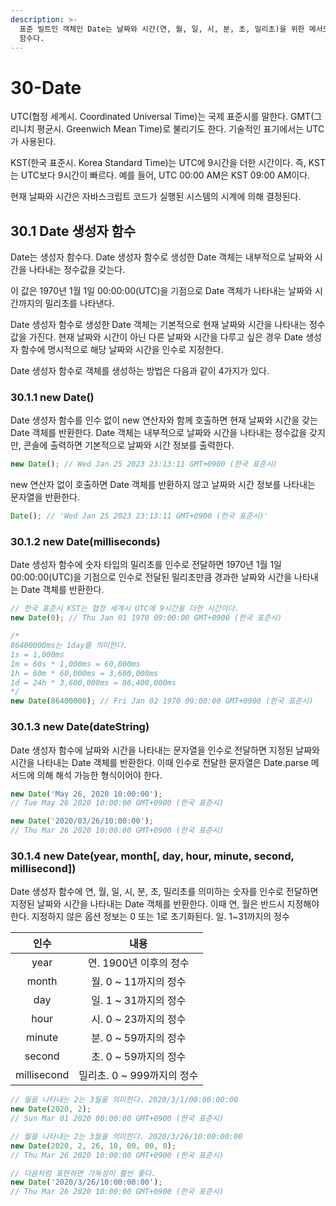 ```yaml
---
description: >-
  표준 빌트인 객체인 Date는 날짜와 시간(연, 월, 일, 시, 분, 초, 밀리초)을 위한 메서드를 제공하는 빌트인 객체이면서 생성자
  함수다.
---
```


# 30-Date

UTC(협정 세계시. Coordinated Universal Time)는 국제 표준시를 말한다. GMT(그리니치 평균시. Greenwich Mean Time)로 불리기도 한다. 기술적인 표기에서는 UTC가 사용된다.

KST(한국 표준시. Korea Standard Time)는 UTC에 9시간을 더한 시간이다. 즉, KST는 UTC보다 9시간이 빠르다. 예를 들어, UTC 00:00 AM은 KST 09:00 AM이다.

현재 날짜와 시간은 자바스크립트 코드가 실행된 시스템의 시계에 의해 결정된다.

## 30.1 Date 생성자 함수

Date는 생성자 함수다. Date 생성자 함수로 생성한 Date 객체는 내부적으로 날짜와 시간을 나타내는 정수값을 갖는다.

이 값은 1970년 1월 1일 00:00:00(UTC)을 기점으로 Date 객체가 나타내는 날짜와 시간까지의 밀리초를 나타낸다.

Date 생성자 함수로 생성한 Date 객체는 기본적으로 현재 날짜와 시간을 나타내는 정수값을 가진다. 현재 날짜와 시간이 아닌 다른 날짜와 시간을 다루고 싶은 경우 Date 생성자 함수에 명시적으로 해당 날짜와 시간을 인수로 지정한다.

Date 생성자 함수로 객체를 생성하는 방법은 다음과 같이 4가지가 있다.

### 30.1.1 new Date()

Date 생성자 함수를 인수 없이 new 연산자와 함께 호출하면 현재 날짜와 시간을 갖는 Date 객체를 반환한다. Date 객체는 내부적으로 날짜와 시간을 나타내는 정수값을 갖지만, 콘솔에 출력하면 기본적으로 날짜와 시간 정보를 출력한다.

```javascript
new Date(); // Wed Jan 25 2023 23:13:11 GMT+0900 (한국 표준시)
```

new 연산자 없이 호출하면 Date 객체를 반환하지 않고 날짜와 시간 정보를 나타내는 문자열을 반환한다.

```javascript
Date(); // 'Wed Jan 25 2023 23:13:11 GMT+0900 (한국 표준시)'
```

### 30.1.2 new Date(milliseconds)

Date 생성자 함수에 숫자 타입의 밀리초를 인수로 전달하면 1970년 1월 1일 00:00:00(UTC)을 기점으로 인수로 전달된 밀리초만큼 경과한 날짜와 시간을 나타내는 Date 객체를 반환한다.

```javascript
// 한국 표준시 KST는 협정 세계시 UTC에 9시간을 더한 시간이다.
new Date(0); // Thu Jan 01 1970 09:00:00 GMT+0900 (한국 표준시)

/*
86400000ms는 1day를 의미한다.
1s = 1,000ms
1m = 60s * 1,000ms = 60,000ms
1h = 60m * 60,000ms = 3,600,000ms
1d = 24h * 3,600,000ms = 86,400,000ms
*/
new Date(86400000); // Fri Jan 02 1970 09:00:00 GMT+0900 (한국 표준시)
```

### 30.1.3 new Date(dateString)

Date 생성자 함수에 날짜와 시간을 나타내는 문자열을 인수로 전달하면 지정된 날짜와 시간을 나타내는 Date 객체를 반환한다. 이때 인수로 전달한 문자열은 Date.parse 메서드에 의해 해석 가능한 형식이어야 한다.

```javascript
new Date('May 26, 2020 10:00:00');
// Tue May 26 2020 10:00:00 GMT+0900 (한국 표준시)

new Date('2020/03/26/10:00:00');
// Thu Mar 26 2020 10:00:00 GMT+0900 (한국 표준시)
```

### 30.1.4 new Date(year, month\[, day, hour, minute, second, millisecond])

Date 생성자 함수에 연, 월, 일, 시, 분, 초, 밀리초를 의미하는 숫자를 인수로 전달하면 지정된 날짜와 시간을 나타내는 Date 객체를 반환한다. 이때 연, 월은 반드시 지정해야 한다. 지정하지 않은 옵션 정보는 0 또는 1로 초기화된다. 일. 1\~31까지의 정수

|      인수     |          내용         |
| :---------: | :-----------------: |
|     year    |   연. 1900년 이후의 정수   |
|    month    |   월. 0 \~ 11까지의 정수  |
|     day     |   일. 1 \~ 31까지의 정수  |
|     hour    |   시. 0 \~ 23까지의 정수  |
|    minute   |   분. 0 \~ 59까지의 정수  |
|    second   |   초. 0 \~ 59까지의 정수  |
| millisecond | 밀리초. 0 \~ 999까지의 정수 |

```javascript
// 월을 나타내는 2는 3월을 의미한다. 2020/3/1/00:00:00:00
new Date(2020, 2);
// Sun Mar 01 2020 00:00:00 GMT+0900 (한국 표준시)

// 월을 나타내는 2는 3월을 의미한다. 2020/3/26/10:00:00:00
new Date(2020, 2, 26, 10, 00, 00, 0);
// Thu Mar 26 2020 10:00:00 GMT+0900 (한국 표준시)

// 다음처럼 표현하면 가독성이 훨씬 좋다.
new Date('2020/3/26/10:00:00:00');
// Thu Mar 26 2020 10:00:00 GMT+0900 (한국 표준시)
```
